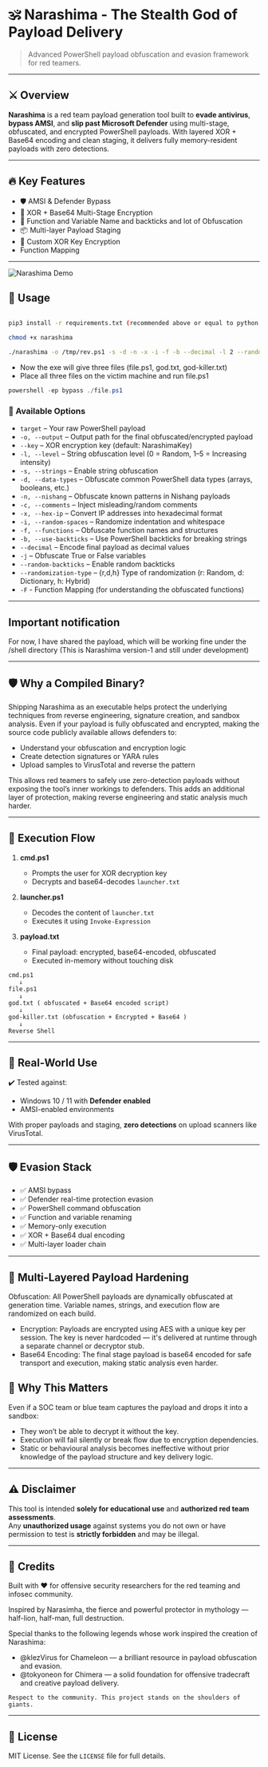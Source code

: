 # 🕉️ Narashima - The Stealth God of Payload Delivery

> Advanced PowerShell payload obfuscation and evasion framework for red teamers.

---

## ⚔️ Overview

**Narashima** is a red team payload generation tool built to **evade antivirus**, **bypass AMSI**, and **slip past Microsoft Defender** using multi-stage, obfuscated, and encrypted PowerShell payloads. With layered XOR + Base64 encoding and clean staging, it delivers fully memory-resident payloads with zero detections.

---

## 🔥 Key Features

- 🛡️ AMSI & Defender Bypass  
- 🔐 XOR + Base64 Multi-Stage Encryption  
- 🧬 Function and Variable Name and backticks and lot of Obfuscation  
- 📦 Multi-layer Payload Staging  
- 🔑 Custom XOR Key Encryption   
- Function Mapping
---

![Narashima Demo](./assets/narashima.gif)

## 🚀 Usage

```bash

pip3 install -r requirements.txt (recommended above or equal to python 3.12.x)

chmod +x narashima

./narashima -o /tmp/rev.ps1 -s -d -n -x -i -f -b --decimal -l 2 --random-backticks  --key "secret123" /shell/Invoke-PowerShellTcp.ps1
```

- Now the exe will give three files (file.ps1, god.txt, god-killer.txt)
- Place all three files on the victim machine and run file.ps1

```powershell
powershell -ep bypass ./file.ps1
```

### 🧩 Available Options

- `target` – Your raw PowerShell payload  
- `-o, --output` – Output path for the final obfuscated/encrypted payload  
- `--key` – XOR encryption key (default: NarashimaKey)  
- `-l, --level` – String obfuscation level (0 = Random, 1–5 = Increasing intensity)  
- `-s, --strings` – Enable string obfuscation  
- `-d, --data-types` – Obfuscate common PowerShell data types (arrays, booleans, etc.)  
- `-n, --nishang` – Obfuscate known patterns in Nishang payloads  
- `-c, --comments` – Inject misleading/random comments  
- `-x, --hex-ip` – Convert IP addresses into hexadecimal format  
- `-i, --random-spaces` – Randomize indentation and whitespace  
- `-f, --functions` – Obfuscate function names and structures  
- `-b, --use-backticks` – Use PowerShell backticks for breaking strings  
- `--decimal` – Encode final payload as decimal values  
- `-j` – Obfuscate True or False variables  
- `--random-backticks` – Enable random backticks
- `--randomization-type` – {r,d,h} Type of randomization (r: Random, d: Dictionary, h: Hybrid)
- `-F` - Function Mapping (for understanding the obfuscated functions)

---
## Important notification

For now, I have shared the payload, which will be working fine under the /shell directory (This is Narashima version-1 and still under development)


---
## 🛡 Why a Compiled Binary?

Shipping Narashima as an executable helps protect the underlying techniques from reverse engineering, signature creation, and sandbox analysis.
Even if your payload is fully obfuscated and encrypted, making the source code publicly available allows defenders to:

- Understand your obfuscation and encryption logic
- Create detection signatures or YARA rules
- Upload samples to VirusTotal and reverse the pattern

This allows red teamers to safely use zero-detection payloads without exposing the tool’s inner workings to defenders. This adds an additional layer of protection, making reverse engineering and static analysis much harder.

---

## 🧠 Execution Flow

1. **cmd.ps1**  
   - Prompts the user for XOR decryption key  
   - Decrypts and base64-decodes `launcher.txt`

2. **launcher.ps1**  
   - Decodes the content of `launcher.txt`  
   - Executes it using `Invoke-Expression`

3. **payload.txt**  
   - Final payload: encrypted, base64-encoded, obfuscated  
   - Executed in-memory without touching disk

```
cmd.ps1 
   ↓
file.ps1 
   ↓
god.txt ( obfuscated + Base64 encoded script) 
   ↓
god-killer.txt (obfuscation + Encrypted + Base64 ) 
   ↓
Reverse Shell
```

---

## 🎯 Real-World Use

✔️ Tested against:

- Windows 10 / 11 with **Defender enabled**  
- AMSI-enabled environments  

With proper payloads and staging, **zero detections** on upload scanners like VirusTotal.

---

## 🛡️ Evasion Stack

- ✅ AMSI bypass  
- ✅ Defender real-time protection evasion  
- ✅ PowerShell command obfuscation  
- ✅ Function and variable renaming  
- ✅ Memory-only execution  
- ✅ XOR + Base64 dual encoding  
- ✅ Multi-layer loader chain  

---
## 🔐 Multi-Layered Payload Hardening
Obfuscation: All PowerShell payloads are dynamically obfuscated at generation time. Variable names, strings, and execution flow are randomized on each build.

- Encryption: Payloads are encrypted using AES with a unique key per session. The key is never hardcoded — it's delivered at runtime through a separate channel or decryptor stub.
- Base64 Encoding: The final stage payload is base64 encoded for safe transport and execution, making static analysis even harder.

## 🧬 Why This Matters
Even if a SOC team or blue team captures the payload and drops it into a sandbox:

- They won’t be able to decrypt it without the key.
- Execution will fail silently or break flow due to encryption dependencies.
- Static or behavioural analysis becomes ineffective without prior knowledge of the payload structure and key delivery logic.

----
## ⚠️ Disclaimer

This tool is intended **solely for educational use** and **authorized red team assessments**.  
Any **unauthorized usage** against systems you do not own or have permission to test is **strictly forbidden** and may be illegal.

---

## 🙏 Credits

Built with ❤️ for offensive security researchers for the red teaming and infosec community.

Inspired by Narasimha, the fierce and powerful protector in mythology — half-lion, half-man, full destruction.

Special thanks to the following legends whose work inspired the creation of Narashima:
- @klezVirus for Chameleon — a brilliant resource in payload obfuscation and evasion.
- @tokyoneon for Chimera — a solid foundation for offensive tradecraft and creative payload delivery.

```
Respect to the community. This project stands on the shoulders of giants.
```
---

## 📎 License

MIT License. See the `LICENSE` file for full details.
